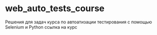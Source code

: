 # web_auto_tests_course
Решения для задач курса по автоатизации тестирования с помощью Selenium и Python
ссылка на курс

